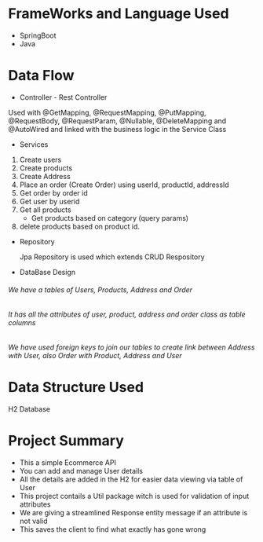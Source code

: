 # FrameWorks and Language Used
* SpringBoot
* Java

# Data Flow
* Controller - Rest Controller

Used with @GetMapping, @RequestMapping, @PutMapping, @RequestBody, @RequestParam, @Nullable, @DeleteMapping and @AutoWired and linked with the business logic in the Service Class

* Services

1. Create users
2. Create products
3. Create Address
4. Place an order (Create Order) using userId, productId, addressId
5. Get order by order id
6. Get user by userid
7. Get all products
    - Get products based on category (query params)
8. delete products based on product id.

* Repository

  Jpa Repository is used which extends CRUD Respository
  
* DataBase Design

 ###### We have a tables of Users, Products, Address and Order 
 ###### It has all the attributes of user, product, address and order class as table columns
 ###### We have used foreign keys to join our tables to create link between Address with User, also Order with Product, Address and User 
 

# Data Structure Used

H2 Database

# Project Summary 
* This a simple Ecommerce API
* You can add and manage User details
* All the details are added in the H2 for easier data viewing via table of User
* This project contails a Util package witch is used for validation of input attributes
* We are giving a streamlined Response entity message if an attribute is not valid
* This saves the client to find what exactly has gone wrong
  
  
  
  
